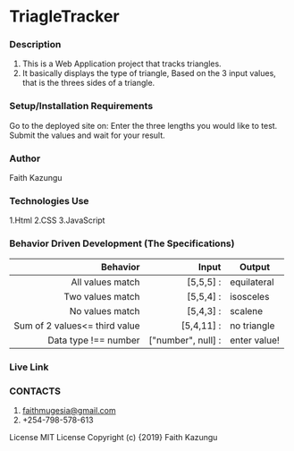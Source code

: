 # TriagleTracker

### Description
1. This is a Web Application project that tracks triangles.
2. It basically displays the type of triangle, Based on the 3 input values, that is the threes sides of a triangle.

### Setup/Installation Requirements
Go to the deployed site on:
Enter the three lengths you would like to test.
Submit the values and wait for your result.

### Author
Faith Kazungu

### Technologies Use
1.Html
2.CSS
3.JavaScript

### Behavior Driven Development (The Specifications)
| Behavior                        |	Input	                        |  Output     
|--------------------------------:|------------------------------:|----------  |
|All values match                 |[5,5,5]	                     :|equilateral |
|Two values match	                |[5,5,4]                       :|isosceles   |
|No values match                  |[5,4,3]                      :|scalene     |
|Sum of 2 values<= third value    |[5,4,11]                     :|no triangle |
|Data type !== number	            |["number", null]              :|enter value!|

### Live Link

### CONTACTS
1. faithmugesia@gmail.com
2. +254-798-578-613

License
MIT License Copyright (c) {2019} Faith Kazungu
